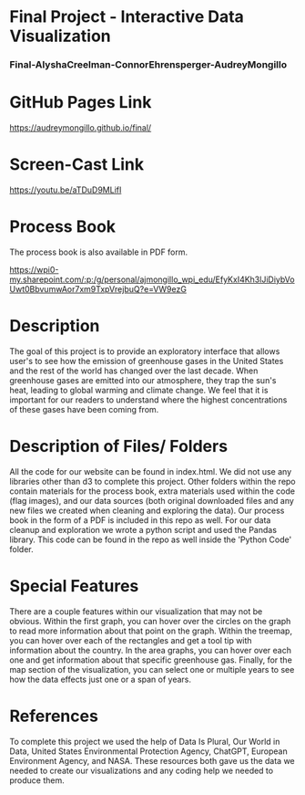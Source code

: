 Final Project - Interactive Data Visualization  
===
### Final-AlyshaCreelman-ConnorEhrensperger-AudreyMongillo

# GitHub Pages Link
https://audreymongillo.github.io/final/

# Screen-Cast Link
 https://youtu.be/aTDuD9MLifI 

# Process Book
The process book is also available in PDF form.

https://wpi0-my.sharepoint.com/:p:/g/personal/ajmongillo_wpi_edu/EfyKxI4Kh3lJiDiybVoUwt0BbvumwAor7xm9TxpVrejbuQ?e=VW9ezG

# Description
The goal of this project is to provide an exploratory interface that allows user's to see how the emission of 
greenhouse gases in the United States and the rest of the world has changed over the last decade. When greenhouse gases 
are emitted into our atmosphere, they trap the sun's heat, leading to global warming and climate change. We feel that it 
is important for our readers to understand where the highest concentrations of these gases have been coming from.

# Description of Files/ Folders
All the code for our website can be found in index.html. We did not use any libraries other than d3 to complete this 
project. Other folders within the repo contain materials for the process book, extra materials used
within the code (flag images), and our data sources (both original downloaded files and any new files we created when cleaning and exploring the data). 
Our process book in the form of a PDF is included in this repo as well. For our data cleanup and exploration we wrote a python script and used the Pandas library. This code can be found in the repo as well inside the 'Python Code' folder. 

# Special Features
There are a couple features within our visualization that may not be obvious. Within the first graph, you can hover over
the circles on the graph to read more information about that point on the graph. Within the treemap, you can hover over
each of the rectangles and get a tool tip with information about the country. In the area graphs, you can hover over 
each one and get information about that specific greenhouse gas. Finally, for the map section of the visualization, you 
can select one or multiple years to see how the data effects just one or a span of years. 

# References
To complete this project we used the help of Data Is Plural, Our World in Data, United States Environmental Protection Agency, ChatGPT, 
European Environment Agency, and NASA. These resources both gave us the data we needed to create our visualizations and 
any coding help we needed to produce them.

